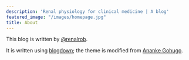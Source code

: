 ```yaml
---
description: 'Renal physiology for clinical medicine | A blog'
featured_image: "/images/homepage.jpg"
title: About
---
```


<div class=RWH_left>

This blog is written by [@renalrob](https://twitter.com/renalrob).  

It is written using [blogdown](https://bookdown.org/yihui/blogdown/); the theme is modified from [Ananke Gohugo](https://themes.gohugo.io/gohugo-theme-ananke/).  

</div>